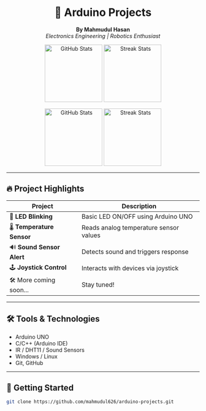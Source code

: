 <h1 align="center">🤖 Arduino Projects</h1>
<p align="center">
  <b>By Mahmudul Hasan</b><br>
  <i>Electronics Engineering | Robotics Enthusiast</i>
</p>

<p align="center">
  <img src="https://github-readme-stats.vercel.app/api?username=mahmudul626&show_icons=true&theme=tokyonight&hide_title=true" alt="GitHub Stats" height="150">
  <img src="https://streak-stats.demolab.com?user=mahmudul626&theme=tokyonight" alt="Streak Stats" height="150">
</p>


<p align="center">
  <img src="https://github-readme-stats.vercel.app/api?username=mahmudul626&show_icons=true&theme=tokyonight&hide_title=true" alt="GitHub Stats" height="150">
  <img src="https://github-readme-streak-stats.herokuapp.com/?user=mahmudul626&theme=tokyonight" alt="Streak Stats" height="150">
</p>

---

## 🔥 Project Highlights

| Project | Description |
|--------|-------------|
| 🔴 **LED Blinking** | Basic LED ON/OFF using Arduino UNO |
| 🌡️ **Temperature Sensor** | Reads analog temperature sensor values |
| 🔊 **Sound Sensor Alert** | Detects sound and triggers response |
| 🕹️ **Joystick Control** | Interacts with devices via joystick |
| 🛠️ More coming soon... | Stay tuned! |

---

## 🛠️ Tools & Technologies

- Arduino UNO
- C/C++ (Arduino IDE)
- IR / DHT11 / Sound Sensors
- Windows / Linux
- Git, GitHub

---

## 🚀 Getting Started

```bash
git clone https://github.com/mahmudul626/arduino-projects.git
